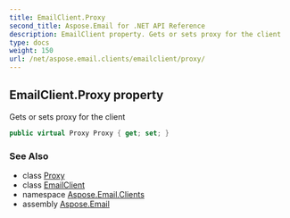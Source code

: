 ```yaml
---
title: EmailClient.Proxy
second_title: Aspose.Email for .NET API Reference
description: EmailClient property. Gets or sets proxy for the client
type: docs
weight: 150
url: /net/aspose.email.clients/emailclient/proxy/
---
```

## EmailClient.Proxy property

Gets or sets proxy for the client

```csharp
public virtual Proxy Proxy { get; set; }
```

### See Also

* class [Proxy](../../proxy/)
* class [EmailClient](../)
* namespace [Aspose.Email.Clients](../../emailclient/)
* assembly [Aspose.Email](../../../)



